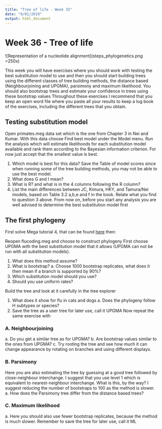 ```yaml
---
title: "Tree of life - Week 35"
date: "9/01/2019"
output: html_document
---
```



# Week 36 - Tree of life

![Representation of a nucleotide alignment](steps_phylogenetics.png =250x)


This week you will have exercises where you should work with testing the best substitution model to use and then you should start building trees using the different classes of tree building methods, the distance based (Neighbourjoining and UPGMA), parsimony and maximum likelihood. You should also bootstrap trees and estimate your confidence in trees using these bootstrap values
Throughout these exercises I recommend that you keep an open word file where you paste all your results to keep a log book of the exercises, including the different trees that you obtain.

## Testing substitution model
Open primates.meg data set which is the one from Chapter 3 in Nei and Kumar. With this data choose Find best model under the Model menu. Run the analysis which will estimate likelihoods for each substitution model available and rank them according to the Bayesian information criterion. For now just accept that the smallest value is best.
1.    Which model is best for this data? Save the Table of model scores since when running some of the tree building methods, you may not be able to use the best model.
2.    What does G and I mean?
3.    What is R? and what is in the 4 columns following the R column?
4.    List the main differences between  JC, Kimura, HKY, and Tamura/Nei models, based on Table 3.2 a,b,e and f in the book. Relate what you find to question 3 above.
From now on, before you start any analysis you are well advised to determine the best substitution model first

## The first phylogeny
First solve Mega tutorial 4, that can be found [here](https://www.dropbox.com/s/g47okbhljlov2e5/Mega%20tutorial%204.docx?dl=0) then:

Reopen flucoding.meg and choose to construct phylogeny
First choose UPGMA with the best substitution model that it allows (UPGMA can not be run with all substitution models).
1.    What does this method assume?
2.    What is bootstrap?
    a.    Choose 1000 bootstrap replicates, what does it then mean if a branch is supported by 90%?
3.    Which substitution model should you use?
4.    Should you use uniform rates?

Build the tree and look at it carefully in the tree explorer

1.    What does it show for flu in cats and dogs
    a.    Does the phylogeny follow H subtypes or species?
2.    Save the tree as a user tree for later use, call it UPGMA
Now repeat the same exercise with

### A.    **Neighbourjoining**
a.    Do you get a similar tree as for UPGMA?
b.    Are bootstrap values similar to the ones from UPGMA?
c.    Try rooting the tree and see how much it can change appearance by rotating on branches and using different displays.

### B.    **Parsimony**
Here you are also estimating the tree by guessing at a good tree followed by close-neighbour interchange. I suggest that you use level 1 which is equivalent to nearest-neighbour interchange. What is this, by the way? I suggest reducing the number of bootstraps to 100 as the method is slower.
a.    How does the Parsimony tree differ from the distance based trees?

### C.    **Maximum likelihood**
a.    Here you should also use fewer bootstrap replicates, because the method is much slower. Remember to save the tree for later use, call it ML
